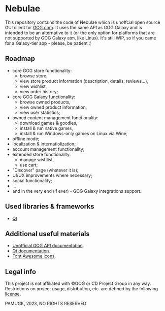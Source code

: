 # Nebulae

This repository contains the code of Nebulae which is unoffcial open source GUI client for [GOG.com](https://www.gog.com). It uses the same API as GOG Galaxy and is intended to be an alternative to it (or the only option for platforms that are not supported by GOG Galaxy atm, like Linux).
It's still WIP, so if you came for a Galaxy-tier app - please, be patient :)

## Roadmap

* core GOG store functionality:
	- browse store,
	- view store product information (description, details, reviews...),
	- view wishlist,
	- view order history;
* core GOG Galaxy functionality:
	- browse owned products,
	- view owned product information,
	- view user statistics;	
* owned content management functionality:
	- download games & goodies,
	- install & run native games,
	- install & run Windows-only games on Linux via Wine;
* offline mode;
* localization & internatiolization;
* account management functionality;
* extended store functionality:
	- manage wishlist,
	- use cart;
* "Discover" page (whatever it is);
* UI/UX improvements where necessary;
* social functionality;
* ...
* and in the very end (if ever) - GOG Galaxy integrations support.

## Used libraries & frameworks

* [Qt](https://www.qt.io/)

## Additional useful materials

* [Unofficial GOG API documentation](https://gogapidocs.readthedocs.io/en/latest/#).
* [Qt documentation](https://doc.qt.io/).
* [Font Awesome icons](https://fontawesome.com/).

## Legal info

This project is not affiliated with ©GOG or CD Project Group in any way. Restrictions on project usage, distribution, etc. are defined by the following [license](./LICENSE).

PAMUGK, 2023, NO RIGHTS RESERVED
